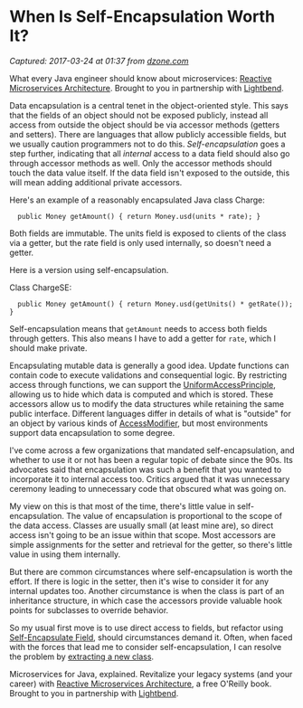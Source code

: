 # When Is Self-Encapsulation Worth It?

_Captured: 2017-03-24 at 01:37 from [dzone.com](https://dzone.com/articles/when-is-self-encapsulation-worth-it?edition=286905&utm_source=Daily%20Digest&utm_medium=email&utm_campaign=dd%202017-03-23)_

What every Java engineer should know about microservices: [Reactive Microservices Architecture](https://dzone.com/go?i=153025&u=https%3A%2F%2Finfo.lightbend.com%2FCOLL-20XX-Reactive-Microservices-Architecture-RES-LP.html%3Flst%3DDZ%3Futm_source%3Ddzone%26utm_medium%3Dpartner-resources%26utm_campaign%3DCOLL-20XX-Reactive-Microservices-Architecture%26utm_term%3Dnone%26utm_content%3Dnone). Brought to you in partnership with [Lightbend](https://dzone.com/go?i=153025&u=https%3A%2F%2Finfo.lightbend.com%2FCOLL-20XX-Reactive-Microservices-Architecture-RES-LP.html%3Flst%3DDZ%3Futm_source%3Ddzone%26utm_medium%3Dpartner-resources%26utm_campaign%3DCOLL-20XX-Reactive-Microservices-Architecture%26utm_term%3Dnone%26utm_content%3Dnone).

Data encapsulation is a central tenet in the object-oriented style. This says that the fields of an object should not be exposed publicly, instead all access from outside the object should be via accessor methods (getters and setters). There are languages that allow publicly accessible fields, but we usually caution programmers not to do this. _Self-encapsulation_ goes a step further, indicating that all _internal_ access to a data field should also go through accessor methods as well. Only the accessor methods should touch the data value itself. If the data field isn't exposed to the outside, this will mean adding additional private accessors.

Here's an example of a reasonably encapsulated Java class Charge:
    
    
      public Money getAmount() { return Money.usd(units * rate); }

Both fields are immutable. The units field is exposed to clients of the class via a getter, but the rate field is only used internally, so doesn't need a getter.

Here is a version using self-encapsulation.

Class ChargeSE:
    
    
      public Money getAmount() { return Money.usd(getUnits() * getRate()); }

Self-encapsulation means that `getAmount` needs to access both fields through getters. This also means I have to add a getter for `rate`, which I should make private.

Encapsulating mutable data is generally a good idea. Update functions can contain code to execute validations and consequential logic. By restricting access through functions, we can support the [UniformAccessPrinciple](https://martinfowler.com/bliki/UniformAccessPrinciple.html), allowing us to hide which data is computed and which is stored. These accessors allow us to modify the data structures while retaining the same public interface. Different languages differ in details of what is "outside" for an object by various kinds of [AccessModifier](https://martinfowler.com/bliki/AccessModifier.html), but most environments support data encapsulation to some degree.

I've come across a few organizations that mandated self-encapsulation, and whether to use it or not has been a regular topic of debate since the 90s. Its advocates said that encapsulation was such a benefit that you wanted to incorporate it to internal access too. Critics argued that it was unnecessary ceremony leading to unnecessary code that obscured what was going on.

My view on this is that most of the time, there's little value in self-encapsulation. The value of encapsulation is proportional to the scope of the data access. Classes are usually small (at least mine are), so direct access isn't going to be an issue within that scope. Most accessors are simple assignments for the setter and retrieval for the getter, so there's little value in using them internally.

But there are common circumstances where self-encapsulation is worth the effort. If there is logic in the setter, then it's wise to consider it for any internal updates too. Another circumstance is when the class is part of an inheritance structure, in which case the accessors provide valuable hook points for subclasses to override behavior.

So my usual first move is to use direct access to fields, but refactor using [Self-Encapsulate Field](http://www.refactoring.com/catalog/selfEncapsulateField.html), should circumstances demand it. Often, when faced with the forces that lead me to consider self-encapsulation, I can resolve the problem by [extracting a new class](https://refactoring.com/catalog/extractClass.html).

Microservices for Java, explained. Revitalize your legacy systems (and your career) with [Reactive Microservices Architecture](https://dzone.com/go?i=153026&u=https%3A%2F%2Finfo.lightbend.com%2FCOLL-20XX-Reactive-Microservices-Architecture-RES-LP.html%3Flst%3DDZ%3Futm_source%3Ddzone%26utm_medium%3Dpartner-resources%26utm_campaign%3DCOLL-20XX-Reactive-Microservices-Architecture%26utm_term%3Dnone%26utm_content%3Dnone), a free O'Reilly book. Brought to you in partnership with [Lightbend](https://dzone.com/go?i=153026&u=https%3A%2F%2Finfo.lightbend.com%2FCOLL-20XX-Reactive-Microservices-Architecture-RES-LP.html%3Flst%3DDZ%3Futm_source%3Ddzone%26utm_medium%3Dpartner-resources%26utm_campaign%3DCOLL-20XX-Reactive-Microservices-Architecture%26utm_term%3Dnone%26utm_content%3Dnone).
